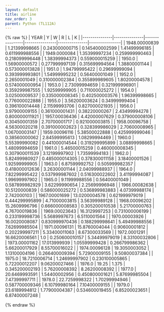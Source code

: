 ```yaml
---
layout: default
title: airline
nav_order: 3
parent: Python (TL112A)
---
```

{% raw %}
| YEAR          | Y             | W              | R              | L             | K              |
|---------------|---------------|----------------|----------------|---------------|----------------|
| 1948.00000839 | 1.21399998665 | 0.243000000715 | 0.145400002599 | 1.41499996185 | 0.611999988556 |
| 1949.0000084  | 1.35399997234 | 0.259999990463 | 0.218099996448 | 1.38399994373 | 0.559000015259 |
| 1950.0        | 1.56900000572 | 0.277999997139 | 0.315699994564 | 1.38800001144 | 0.573000013828 |
| 1951.0        | 1.94799995422 | 0.29699999094  | 0.393999993801 | 1.54999995232 | 0.56400001049  |
| 1952.0        | 2.2650001049  | 0.310000002384 | 0.355899989605 | 1.80200004578 | 0.574000000954 |
| 1953.0        | 2.73099994659 | 0.321999996901 | 0.359299987555 | 1.92599999905 | 0.711000025272 |
| 1954.0        | 3.02500009537 | 0.335000008345 | 0.402500003576 | 1.96399998665 | 0.776000022888 |
| 1955.0        | 3.56200003624 | 0.34999999404  | 0.396100014448 | 2.11599993706 | 0.827000021935 |
| 1956.0        | 3.97900009155 | 0.361000001431 | 0.38220000267  | 2.43499994278 | 0.800000011921 |
| 1957.00036436 | 4.42000007629 | 0.379000008106 | 0.30450001359  | 2.70700001717 | 0.921000003815 |
| 1958.00096758 | 4.56300020218 | 0.391000002623 | 0.328399986029 | 2.70600008965 | 1.06700003147  |
| 1959.00096116 | 5.38500022888 | 0.425999999046 | 0.38560000062  | 2.84599995613 | 1.08299994469  |
| 1960.0        | 5.55399990082 | 0.441000014544 | 0.319299995899 | 3.08899998665 | 1.48099994659  |
| 1961.0        | 5.46500015259 | 0.460000008345 | 0.307900011539 | 3.12199997902 | 1.73599994183  |
| 1962.0        | 5.82499980927 | 0.485000014305 | 0.378300011158 | 3.18400001526 | 1.92599999905  |
| 1963.0        | 6.87599992752 | 0.505999982357 | 0.418000012636 | 3.26300001144 | 2.04099988937  |
| 1964.0        | 7.82299995422 | 0.537999987602 | 0.516300022602 | 3.41199994087 | 1.99699997902  |
| 1965.0        | 9.11999988556 | 0.56400001049  | 0.587899982929 | 3.62299990654 | 2.25699996948  |
| 1966.00082638 | 10.5120000839 | 0.586000025272 | 0.536899983883 | 4.07399988174 | 2.742000103    |
| 1967.00001699 | 13.0200004578 | 0.621999979019 | 0.444299995899 | 4.71000003815 | 3.56399989128  |
| 1968.00096202 | 15.2609996796 | 0.666000008583 | 0.305200010538 | 5.21700000763 | 4.76700019836  |
| 1969.00023643 | 16.3129997253 | 0.731000006199 | 0.233199998736 | 5.5689997673  | 6.5110001564   |
| 1970.00003926 | 16.0020008087 | 0.830999970436 | 0.188299998641 | 5.49499988556 | 7.62699985504  |
| 1971.00096131 | 15.8760004044 | 0.90600001812  | 0.202299997211 | 5.33400011063 | 8.67300033569  |
| 1972.0001291  | 16.6620006561 | 1.0            | 0.250600010157 | 5.34499979019 | 8.33100032806  |
| 1973.00001162 | 17.013999939  | 1.05599999428  | 0.266799986362 | 5.66200017929 | 8.55700016022  |
| 1974.00096128 | 19.3050003052 | 1.13100004196  | 0.266400009394 | 5.72900009155 | 9.50800037384  |
| 1975.0        | 18.7210006714 | 1.24699997902  | 0.230100005865 | 5.72200012207 | 9.06200027466  |
| 1976.0        | 19.25         | 1.375          | 0.345200002193 | 5.76200008392 | 8.26200008392  |
| 1977.0        | 20.6469993591 | 1.54400002956  | 0.450800001621 | 5.87699985504 | 7.47399997711  |
| 1978.0        | 22.7259998322 | 1.70299994946  | 0.587700009346 | 6.10799980164 | 7.10400009155  |
| 1979.0        | 23.6189994812 | 1.77900004387  | 0.534600019455 | 6.85200023651 | 6.87400007248  |

{% endraw %}